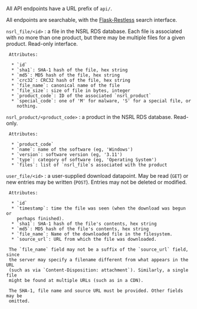 All API endpoints have a URL prefix of `api/`.

All endpoints are searchable, with the [Flask-Restless][flask-restless] search
interface.

[flask-restless]: https://flask-restless.readthedocs.org/en/latest/searchformat.html

`nsrl_file/<id>`
:    a file in the NSRL RDS database. Each file is associated with no more than
     one product, but there may be multiple files for a given product.
     Read-only interface.
     
     Attributes:

      * `id`
      * `sha1`: SHA-1 hash of the file, hex string
      * `md5`: MD5 hash of the file, hex string
      * `crc32`: CRC32 hash of the file, hex string
      * `file_name`: canonical name of the file
      * `file_size`: size of file in bytes, integer
      * `product_code`: ID of the associated `nsrl_product`
      * `special_code`: one of 'M' for malware, 'S' for a special file, or
        nothing.

`nsrl_product/<product_code>`
:    a product in the NSRL RDS database. Read-only.

     Attributes:

      * `product_code`
      * `name`: name of the software (eg, 'Windows')
      * `version`: software version (eg, '3.11')
      * `type`: category of software (eg, 'Operating System')
      * `files`: list of `nsrl_file`s associated with the product

`user_file/<id>`
:    a user-supplied download datapoint. May be read (`GET`) or new entries
     may be written (`POST`). Entries may not be deleted or modified.

     Attributes:

      * `id`
      * `timestamp`: time the file was seen (when the download was begun or
        perhaps finished).
      * `sha1`: SHA-1 hash of the file's contents, hex string
      * `md5`: MD5 hash of the file's contents, hex string
      * `file_name`: Name of the downloaded file in the filesystem.
      * `source_url`: URL from which the file was downloaded.

     The `file_name` field may not be a suffix of the `source_url` field, since
     the server may specify a filename different from what appears in the URL
     (such as via `Content-Disposition: attachment`). Similarly, a single file
     might be found at multiple URLs (such as in a CDN).

     The SHA-1, file name and source URL must be provided. Other fields may be
     omitted.
